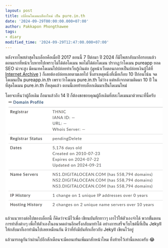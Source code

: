 ```yaml
---
layout: post
title: เปลี่ยนโดเมนบล็อกใหม่ เป็น pure.in.th
date: '2024-09-29T00:00:00.000+07:00'
author: Pakkapon Phongthawee
tags:
- diary
modified_time: '2024-09-29T12:47:00.000+07:00'
---
```


หลังจากโพสล่าสุดในบล็อกคือเมื่อปี 2017 ตอนนี้ 7 ปีต่อมา ปี 2024 ก็มีโพสกลับมาอีกรอบแล้ว ตอนแรกที่หน้าเว็บหายไปเพราะไม่ได้ต่อโดเมน พอไม่ได้ต่อโดเมน ปรากฏว่าโดเมน pureapp ยอด SEO น่าจะสูง มีคนเทคโดเมนไปปล่อยทำเว็บกู้เงินต่อ (ดูหน้าเว็บตอนกลายเป็นปล่อยเงินกู้ได้ที่ [Internet Archive](https://web.archive.org/web/20220627015928/https://www.pureapp.in.th/) ) ก็เลยต้องปล่อยเลยตามเลยไป ซึ่งสาเหตุหนึ่งที่เมื่อเกือบ 10 ปีก่อนโน้น จดโดเมนเป็น pureapp.in.th เพราะว่าโดเมน pure.in.th ไม่ว่าง แต่หลังจากตามติดมา 10 ปี ในที่สุดโดเมน pure.in.th ก็หลุดแล้ว ตอนนี้เลยย้ายบล็อกเดิมมาเป็นโดเมนใหม่

โดยจะเห็นว่าผู้ถือเดิม ถือมาแล้วถึง 14 ปี ก็ต้องขอขอบคุณผู้ถือเดิมที่สละโดเมนมาด้วยนะที่นี้ครับ
![](/assets/images/post/domain-name-change-to-pure-in-th/previous_domain_holder.png)

แล้วแนวทางต่อไปของบล็อกนี้ ก็คิดว่าจะมีไว้เพื่อ เขียนบันทึกยาวๆ เอาไว้ให้ตัวเองจำได้ พวกขั้นตอนการทำสิ่งต่างๆ เพื่อให้ตัวเองในอนาคตอ่านอีกครั้งกลับมาทำได้ อย่างการเสร็จเว็บไซต์นี้ที่เป็น Jekyll ให้กลับมาก็เอาทำมึนไปเลยเหมือนกัน ดีว่าที่ยังมีบันทึกเกี่ยวกับ Jekyll เขียนไว้อยู่

แล้วมารอดูกันว่าผ่านไปอีกสักเดือนจะมีคอนเท้นเพิ่มมาสักหน้าไหม ทิ้งท้ายไว้เท่านี้แหละครับ 😂